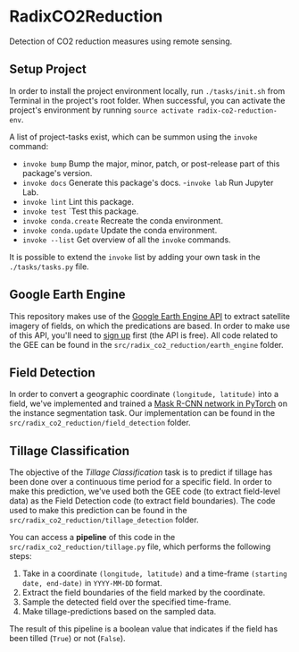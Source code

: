 # RadixCO2Reduction

Detection of CO2 reduction measures using remote sensing.


## Setup Project

In order to install the project environment locally, run `./tasks/init.sh` from Terminal in the project's root folder. 
When successful, you can activate the project's environment by running `source activate radix-co2-reduction-env`.

A list of project-tasks exist, which can be summon using the `invoke` command:
- `invoke bump` Bump the major, minor, patch, or post-release part of this package's version.
- `invoke docs` Generate this package's docs.
-`invoke lab` Run Jupyter Lab.
- `invoke lint` Lint this package. 
- `invoke test` `Test this package.
- `invoke conda.create` Recreate the conda environment.
- `invoke conda.update` Update the conda environment.
- `invoke --list` Get overview of all the `invoke` commands.

It is possible to extend the `invoke` list by adding your own task in the `./tasks/tasks.py` file.


## Google Earth Engine

This repository makes use of the [Google Earth Engine API](https://earthengine.google.com/) to extract satellite imagery of fields, on which the predications are based.
In order to make use of this API, you'll need to [sign up](https://signup.earthengine.google.com/) first (the API is free). 
All code related to the GEE can be found in the `src/radix_co2_reduction/earth_engine` folder.


## Field Detection

In order to convert a geographic coordinate `(longitude, latitude)` into a field, we've implemented and trained a [Mask R-CNN network in PyTorch](https://pytorch.org/tutorials/intermediate/torchvision_tutorial.html) on the instance segmentation task.
Our implementation can be found in the `src/radix_co2_reduction/field_detection` folder.


## Tillage Classification

The objective of the *Tillage Classification* task is to predict if tillage has been done over a continuous time period for a specific field.
In order to make this prediction, we've used both the GEE code (to extract field-level data) as the Field Detection code (to extract field boundaries).
The code used to make this prediction can be found in the `src/radix_co2_reduction/tillage_detection` folder.

You can access a **pipeline** of this code in the `src/radix_co2_reduction/tillage.py` file, which performs the following steps:
 1) Take in a coordinate `(longitude, latitude)` and a time-frame `(starting date, end-date)` in `YYYY-MM-DD` format.
 2) Extract the field boundaries of the field marked by the coordinate.
 3) Sample the detected field over the specified time-frame.
 4) Make tillage-predictions based on the sampled data.

The result of this pipeline is a boolean value that indicates if the field has been tilled (`True`) or not (`False`).
